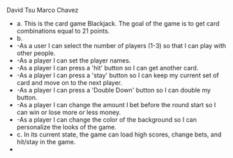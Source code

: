 David Tsu
Marco Chavez

* a. This is the card game Blackjack. The goal of the game is to get card combinations equal to 21 points.
* b. 
*    -As a user I can select the number of players (1-3) so that I can play with other people.
*    -As a player I can set the player names.
*    -As a player I can press a 'hit' button so I can get another card.
*    -As a player I can press a 'stay' button so I can keep my current set of card and move on to the next player.
*    -As a player I can press a 'Double Down' button so I can double my button.
*    -As a player I can change the amount I bet before the round start so I can win or lose more or less money.
*    -As a player I can change the color of the background so I can personalize the looks of the game.
* c. In its current state, the game can load high scores, change bets, and hit/stay in the game.
*
